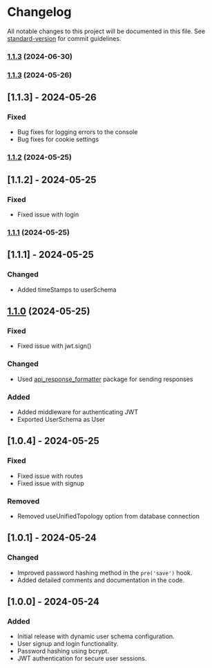 # Changelog

All notable changes to this project will be documented in this file. See [standard-version](https://github.com/conventional-changelog/standard-version) for commit guidelines.

### [1.1.3](https://github.com/ReTXChintu/auth_package/compare/v1.1.2...v1.1.3) (2024-06-30)

### [1.1.3](https://github.com/ReTXChintu/auth_package/compare/v1.1.2...v1.1.3) (2024-05-26)

## [1.1.3] - 2024-05-26
### Fixed
- Bug fixes for logging errors to the console
- Bug fixes for cookie settings

### [1.1.2](https://github.com/ReTXChintu/auth_package/compare/v1.1.1...v1.1.2) (2024-05-25)

## [1.1.2] - 2024-05-25
### Fixed
- Fixed issue with login

### [1.1.1](https://github.com/ReTXChintu/auth_package/compare/v1.1.0...v1.1.1) (2024-05-25)

## [1.1.1] - 2024-05-25
### Changed
- Added timeStamps to userSchema

## [1.1.0](https://github.com/ReTXChintu/auth_package/compare/v1.0.4...v1.1.0) (2024-05-25)
### Fixed
- Fixed issue with jwt.sign()

### Changed
- Used [api_response_formatter](https://www.npmjs.com/package/api_response_formatter) package for sending responses

### Added 
- Added middleware for authenticating JWT
- Exported UserSchema as User

## [1.0.4] - 2024-05-25
### Fixed
- Fixed issue with routes
- Fixed issue with signup

### Removed
- Removed useUnifiedTopology option from database connection

## [1.0.1] - 2024-05-24
### Changed
- Improved password hashing method in the `pre('save')` hook.
- Added detailed comments and documentation in the code.

## [1.0.0] - 2024-05-24
### Added
- Initial release with dynamic user schema configuration.
- User signup and login functionality.
- Password hashing using bcrypt.
- JWT authentication for secure user sessions.

